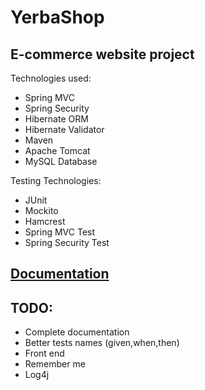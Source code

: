 # YerbaShop
## E-commerce website project

Technologies used:
* Spring MVC
* Spring Security
* Hibernate ORM
* Hibernate Validator
* Maven
* Apache Tomcat
* MySQL Database

Testing Technologies:
* JUnit
* Mockito
* Hamcrest
* Spring MVC Test
* Spring Security Test

## [Documentation](http://www.example.com/)

## TODO:

* Complete documentation
* Better tests names (given,when,then)
* Front end
* Remember me
* Log4j
